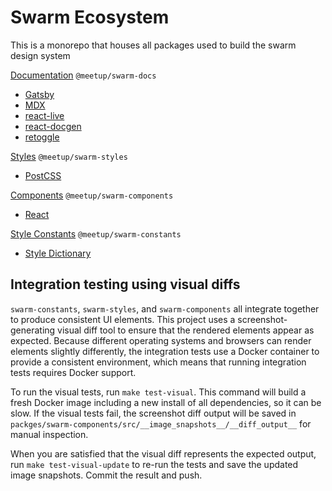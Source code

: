 # Swarm Ecosystem

This is a monorepo that houses all packages used to build the swarm design system

[Documentation](https://github.com/meetup/swarm-ui/tree/master/packages/swarm-docs) `@meetup/swarm-docs`

- [Gatsby](https://www.gatsbyjs.org/)
- [MDX](https://mdxjs.com/)
- [react-live](https://react-live.kitten.sh)
- [react-docgen](http://reactcommunity.org/react-docgen/)
- [retoggle](https://retoggle.debuggable.io)

[Styles](https://github.com/meetup/swarm-ui/tree/master/packages/swarm-styles) `@meetup/swarm-styles`

- [PostCSS](https://github.com/postcss/postcss)

[Components](https://github.com/meetup/swarm-ui/tree/master/packages/swarm-components) `@meetup/swarm-components`

- [React](https://reactjs.org/)

[Style Constants](https://github.com/meetup/swarm-ui/tree/master/packages/swarm-constants) `@meetup/swarm-constants`

- [Style Dictionary](https://amzn.github.io/style-dictionary/#/)

## Integration testing using visual diffs

`swarm-constants`, `swarm-styles`, and `swarm-components` all integrate together
to produce consistent UI elements. This project uses a screenshot-generating
visual diff tool to ensure that the rendered elements appear as expected. Because
different operating systems and browsers can render elements slightly differently,
the integration tests use a Docker container to provide a consistent environment,
which means that running integration tests requires Docker support.

To run the visual tests, run `make test-visual`. This command will build a fresh
Docker image including a new install of all dependencies, so it can be slow. If the
visual tests fail, the screenshot diff output will be saved in
`packges/swarm-components/src/__image_snapshots__/__diff_output__` for manual
inspection.

When you are satisfied that the visual diff represents the expected output,
run `make test-visual-update` to re-run the tests and save the updated image
snapshots. Commit the result and push.
